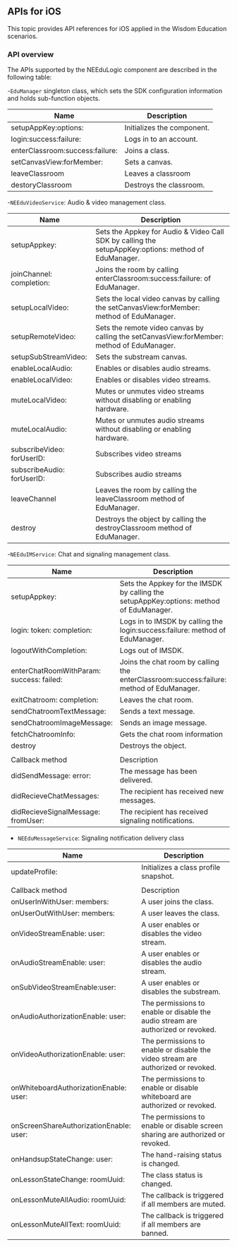 ## APIs for iOS
This topic provides API references for iOS applied in the Wisdom Education scenarios.
### API overview

The APIs supported by the NEEduLogic component are described in the following table:

-`EduManager` singleton class, which sets the SDK configuration information and holds sub-function objects.

| Name| Description|
| ------------------------------- | ---------- |
| setupAppKey:options:            | Initializes the component.|
| login:success:failure:          | Logs in to an account.|
| enterClassroom:success:failure: | Joins a class.|
| setCanvasView:forMember:        | Sets a canvas.   |
| leaveClassroom                  | Leaves a classroom   |
| destoryClassroom                | Destroys the classroom.  |

-`NEEduVideoService`: Audio & video management class.

| Name| Description|
| -------------------------- | ------------------------------------------------------------ |
| setupAppkey:               | Sets the Appkey for Audio & Video Call SDK by calling the setupAppKey:options: method of EduManager. |
| joinChannel: completion:   | Joins the room by calling enterClassroom:success:failure: of EduManager.|
| setupLocalVideo:           | Sets the local video canvas by calling the setCanvasView:forMember: method of EduManager. |
| setupRemoteVideo:          | Sets the remote video canvas by calling the setCanvasView:forMember: method of EduManager. |
| setupSubStreamVideo:       | Sets the substream canvas.|
| enableLocalAudio:          | Enables or disables audio streams.|
| enableLocalVideo:          | Enables or disables video streams.|
| muteLocalVideo:            | Mutes or unmutes video streams without disabling or enabling hardware. |
| muteLocalAudio:            | Mutes or unmutes audio streams without disabling or enabling hardware. |
| subscribeVideo: forUserID: | Subscribes video streams                                              |
| subscribeAudio: forUserID: | Subscribes audio streams                                              |
| leaveChannel | Leaves the room by calling  the leaveClassroom method of EduManager.     |
| destroy | Destroys the object by calling the destroyClassroom method of EduManager.         |

-`NEEduIMService`: Chat and signaling management class.

| Name| Description|
| ---------------------------------------- | ------------------------------------------------------------ |
| setupAppkey:                             | Sets the Appkey for the IMSDK by calling the setupAppKey:options: method of EduManager. |
| login: token: completion:                | Logs in to IMSDK by calling the login:success:failure: method of EduManager.  |
| logoutWithCompletion:                    | Logs out of IMSDK.                                                  |
| enterChatRoomWithParam: success: failed: | Joins the chat room by calling the enterClassroom:success:failure: method of EduManager. |
| exitChatroom: completion:                | Leaves the chat room.                                                 |
| sendChatroomTextMessage:                 | Sends a text message.|
| sendChatroomImageMessage:                | Sends an image message.|
| fetchChatroomInfo:                       | Gets the chat room information|
| destroy                                  | Destroys the object.                                                    |
|                                          |                                                              |
| Callback method | Description |
| didSendMessage: error:                   | The message has been delivered.|
| didRecieveChatMessages:                  | The recipient has received new messages.|
| didRecieveSignalMessage: fromUser:       | The recipient has received signaling notifications. |

- `NEEduMessageService`: Signaling notification delivery class

| Name | Description|
| --------------------------------------- | --------------------------- |
| updateProfile:                          | Initializes a class profile snapshot. |
|                                         |                             |
| Callback method | Description |
| onUserInWithUser: members:              | A user joins the class.               |
| onUserOutWithUser: members:             | A user leaves the class.                |
| onVideoStreamEnable: user:              | A user enables or disables the video stream.        |
| onAudioStreamEnable: user:              | A user enables or disables the audio stream.         |
| onSubVideoStreamEnable:user:            | A user enables or disables the substream.|
| onAudioAuthorizationEnable: user:      | The permissions to enable or disable the audio stream are authorized or revoked.|
| onVideoAuthorizationEnable: user:      | The permissions to enable or disable the video stream are authorized or revoked.|
| onWhiteboardAuthorizationEnable: user:  | The permissions to enable or disable whiteboard are authorized or revoked.|
| onScreenShareAuthorizationEnable: user: | The permissions to enable or disable screen sharing are authorized or revoked.|
| onHandsupStateChange: user:             | The hand-raising status is changed.|
| onLessonStateChange: roomUuid:          | The class status is changed.|
| onLessonMuteAllAudio: roomUuid:         | The callback is triggered if all members are muted.|
| onLessonMuteAllText: roomUuid:          | The callback is triggered if all members are banned. |

  

